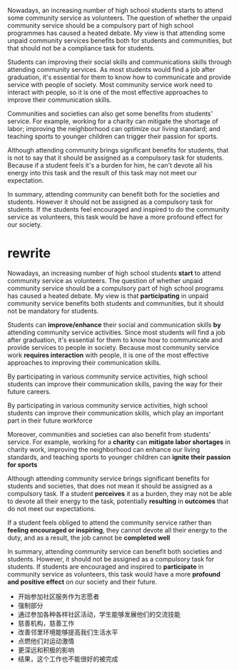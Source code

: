 Nowadays, an increasing number of high school students starts to attend some community service as volunteers. The question of whether the unpaid community service should be a compulsory part of high school programmes has caused a heated debate. My view is that attending some unpaid community services benefits both for students and communities, but that should not be a compliance task for students.

Students can improving their social skills and communications skills through attending community services. As most students would find a job after graduation, it's essential for them to know how to communicate and provide service with people of society. Most community service work need to interact with people, so it is one of the most effective approaches to improve their communication skills.

Communities and societies can also get some benefits from students' service. For example, working for a charity can mitigate the shortage of labor; improving the neighborhood can optimize our living standard; and teaching sports to younger children can trigger their passion for sports.

Although attending community brings significant benefits for students, that is not to say that it should be assigned as a compulsory task for students. Because if a student feels it's a burden for him, he can't devote all his energy into this task and the result of this task may not meet our expectation.

In summary, attending community can benefit both for the societies and students. However it should not be assigned as a compulsory task for students. If the students feel encouraged and inspired to do the community service as volunteers, this task would be have a more profound effect for our society.

# rewrite

Nowadays, an increasing number of high school students **start** to attend community service as volunteers. The question of whether unpaid community service should be a compulsory part of high school programs has caused a heated debate. My view is that **participating** in unpaid community service benefits both students and communities, but it should not be mandatory for students.

Students can **improve/enhance** their social and communication skills **by** attending community service activities. Since most students will find a job after graduation, it's essential for them to know how to communicate and provide services to people in society. Because most community service work **requires interaction** with people, it is one of the most effective approaches to improving their communication skills.

By participating in various community service activities, high school students can improve their communication skills, paving the way for their future careers.

By participating in various community service activities, high school students can improve their communication skills, which play an important part in their future workforce

Moreover, communities and societies can also benefit from students' service. For example, working for a **charity** can **mitigate labor shortages** in charity work, improving the neighborhood can enhance our living standards, and teaching sports to younger children can **ignite their passion for sports**

Although attending community service brings significant benefits for students and societies, that does not mean it should be assigned as a compulsory task. If a student **perceives** it as a burden, they may not be able to devote all their energy to the task, potentially **resulting** in **outcomes** that do not meet our expectations.

If a student feels obliged to attend the community service rather than **feeling encouraged or inspiring**, they cannot devote all their energy to the duty, and as a result, the job cannot be **completed well**

In summary, attending community service can benefit both societies and students. However, it should not be assigned as a compulsory task for students. If students are encouraged and inspired to **participate** in community service as volunteers, this task would have a more **profound and positive effect** on our society and their future.

- 开始参加社区服务作为志愿者
- 强制部分
- 通过参加各种各样社区活动，学生能够发展他们的交流技能
- 慈善机构，慈善工作
- 改善邻里环境能够提高我们生活水平
- 点燃他们对运动激情
- 更深远和积极的影响
- 结果，这个工作也不能很好的被完成
